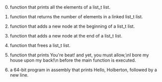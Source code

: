0. function that prints all the elements of a list_t list.

1. function that returns the number of elements in a linked list_t list.

2. function that adds a new node at the beginning of a list_t list.

3. function that adds a new node at the end of a list_t list.

4. function that frees a list_t list.

5. function that prints You're beat! and yet, you must allow,\nI bore my house upon my back!\n before the main function is executed.

6. a 64-bit program in assembly that prints Hello, Holberton, followed by a new line.

